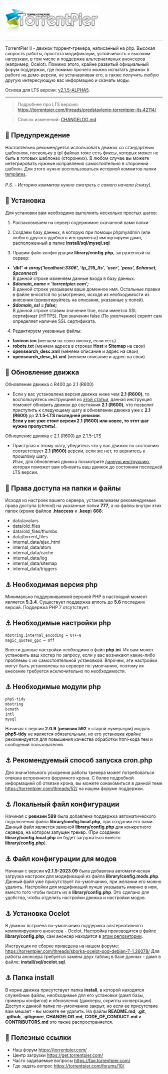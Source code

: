 ![Logo](styles/images/logo/logo.png)

<hr>

TorrentPier II - движок торрент-трекера, написанный на php. Высокая скорость работы, простота модификации, устойчивость к высоким нагрузкам, в том числе и поддержка альтернативных анонсеров (например, Ocelot). Помимо этого, крайне развитый официальный форум поддержки, где помимо прочего можно испытать движок в работе на демо-версии, не устанавливая его, а также получить любую другую интересующую вас информацию и скачать моды.

Основа для LTS версии: [v2.1.5-ALPHA5](https://github.com/torrentpier/torrentpier/releases/tag/v2.1.5).

<hr>

> Подробнее про LTS версию: https://torrentpier.com/threads/predstavlenie-torrentpier-lts.42114/

> Список изменений: [CHANGELOG.md](https://github.com/torrentpier/torrentpier-lts/blob/main/CHANGELOG.md)

## 🚧️ Предупреждение

Настоятельно рекомендуется использовать движок со стандартным шаблоном, поскольку в tpl файлах тоже есть фиксы, которых может не быть в готовых шаблонах (сторонних). В любом случае вы можете интегрировать нужные исправления самостоятельно в сторонний шаблон. Для этого нужно воспользоваться историей коммитов папки [templates](https://github.com/torrentpier/torrentpier-lts/commits/main/styles/templates).
<br><br><i>P.S. - Историю коммитов нужно смотреть с самого начала (снизу).</i>

## 💾 Установка

Для установки вам необходимо выполнить несколько простых шагов:

1. Распаковываем на сервер содержимое скачанной вами папки

2. Создаем базу данных, в которую при помощи phpmyadmin (или любого другого удобного инструмента) импортируем дамп, расположенный в папке **install/sql/mysql.sql**
3. Правим файл конфигурации **library/config.php**, загруженный на сервер:
 * ***'db1' => array('localhost:3306', 'tp_215_lts', 'user', 'pass', $charset, $pconnect)***
   <br>В данной строке изменяем данные входа в базу данных.
 * ***$domain_name = 'torrentpier.com';***
   <br>В данной строке указываем ваше доменное имя. Остальные правки в файле вносятся по усмотрению, исходя из необходимости из внесения (ориентируйтесь на описания, указанные у полей).
 * ***$domain_ssl = false;***
   <br>В данной строке ставим значение true, если имеется SSL сертификат (HTTPS). При значении false (По умолчанию) скрипт сам определяет наличие SSL сертификата.

4. Редактируем указанные файлы:
 + **favicon.ico** (меняем на свою иконку, если есть)
 + **robots.txt** (меняем адреса в строках **Host** и **Sitemap** на свои)
 + **opensearch_desc.xml** (меняем описание и адрес на свои)
 + **opensearch_desc_bt.xml** (меняем описание и адрес на свои)

## 💽️ Обновление движка

Обновление движка с R400 до 2.1 (R600)
* Если у вас установлена версия движка ниже чем **2.1 (R600)**, то воспользуйтесь инструкцией из [этой статьи](https://torrentpier.com/threads/obnovlenie-dvizhka-do-versii-2-1-r600.26147/), данная инструкция поможет обновить движок до состояния **2.1 (R600)**, что позволит приступить к следующему шагу в обновлении движка уже с **2.1 (R600)** до **2.1.5-LTS последней ревизии**. <br>**Если у вас уже стоит версия 2.1 (R600) или новее, то этот шаг нужно пропустить!**.

Обновление движка с 2.1 (R600) до 2.1.5-LTS
* Приступая к этому шагу, убедитесь что у вас движок по состоянию соответствует **2.1 (R600)** версии, если же нет, то вернитесь к прошлому шагу. <br>Итак, для обновления движка посмотрите [данную инструкцию](https://torrentpier.com/threads/obnovlenie-dvizhka-do-versii-2-1-5-lts.42187/), которая поможет вам обновить ваш движок до состояния последней LTS версии.

## 🔑 Права доступа на папки и файлы

Исходя из настроек вашего сервера, устанавливаем рекомендуемые права доступа (chmod) на указанные папки **777**, а на файлы внутри этих папок (кроме файлов **.htaccess** и **.keep**) **666**:
- data/avatars
- data/old_files
- data/old_files/thumbs
- data/torrent_files
- internal_data/ajax_html
- internal_data/atom
- internal_data/cache
- internal_data/log
- internal_data/sitemap
- internal_data/triggers

## ⚓️ Необходимая версия php

Минимально поддерживаемой версией PHP в настоящий момент является **5.3.4**. Существует поддержка вплоть до **5.6** последних версий. Поддержка PHP 7 отсутствует.

## ⚓️ Необходимые настройки php

	mbstring.internal_encoding = UTF-8
	magic_quotes_gpc = Off
Внести данные настройки необходимо в файл **php.ini**. Их вам может установить ваш хостер по запросу, если у вас возникают какие-либо проблемы с их самостоятельной установкой. Впрочем, эти настройки могут быть установлены на сервере по-умолчанию, поэтому их внесение требуется исключительно по необходимости.

## ⚓️ Необходимые модули php

	php5-tidy
	mbstring
	bcmath
	intl
	mysql
Начиная с версии **2.0.9** (**ревизия 592** в старой нумерации) модуль **php5-tidy** не является обязательным, но его установка крайне рекомендуется для повышения качества обработки html-кода тем и сообщений пользователей.

## ⚓️ Рекомендуемый способ запуска cron.php

Для значительного ускорения работы трекера может потребоваться отвязка встроенного форумного крона. С более подробной информацией об отвязке крона, вы можете ознакомиться в данной теме https://torrentpier.com/threads/52/ на нашем форуме поддержки.

## ⚓️ Локальный файл конфигурации

Начиная с **ревизии 599** была добавлена поддержка автоматического подключения файла **library/config.local.php**, при создании его вами. Данный файл является заменой **library/config.php** для конкретного сервера, на котором запущен трекер. (При создании **library/config.local.php** он будет загружаться вместо **library/config.php**).

## ⚓️ Файл конфигурации для модов

Начиная с версии **v2.1.5-2023.09** была добавлена автоматическая загрузка настроек для модификаций из файла **library/config.mods.php**. Данный файл уже присутствует по-умолчанию, при желании его можно удалить. Настройки для модификаций лучше указывать именно в нем, вместо того чтобы писать их в **library/config.php**. Это сделано для удобства, чтобы отделить настройки движка и настройки модов.

## ⚓️ Установка Ocelot

В движок встроена по-умолчанию поддержка альтернативного компилируемого анонсера - Ocelot. Настройка производится в файле **library/config.php**, сам анонсер находится в [этом репозитории](https://github.com/torrentpier/ocelot).

Инструкция по сборке приведена на нашем форуме: https://torrentpier.com/threads/sborka-ocelot-pod-debian-7-1.26078/
Для работы анонсера требуется замена двух таблиц в базе данных - дамп в файле: **install/sql/ocelot.sql**.

## ⚓️ Папка install

В корне движка присутствует папка **install**, в которой находятся служебные файлы, необходимые для его установки (дамп базы, примеры конфигов) и обновления (дамперы, скрипты конвертации). Доступ к данной папке по-умолчанию закрыт, но если ее присутствие вам мешает - вы можете ее удалить. На файлы **README.md**, **.git**, **.github**, **.gitignore**, **CHANGELOG.md**, **CODE_OF_CONDUCT.md** и **CONTRIBUTORS.md** это также распространяется.

## 📌 Полезные ссылки

+ Наш форум https://torrentpier.com/
+ Центр загрузки https://get.torrentpier.com/
+ Часто задаваемые вопросы https://faq.torrentpier.com/
+ Где задать вопрос https://torrentpier.com/forums/10/
